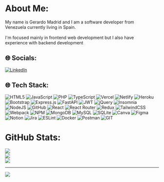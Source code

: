 # About Me:
My name is Gerardo Madrid and I am a software developer from <br>Venezuela currently living in  Spain.<br><br>I'm focused mainly in frontend web development but I also have <br>
experience with backend development


## 🌐 Socials:
[![LinkedIn](https://img.shields.io/badge/LinkedIn-%230077B5.svg?logo=linkedin&logoColor=white)](https://linkedin.com/in/https://www.linkedin.com/in/gerardomadriddev) 

## 🌐 Tech Stack:


![HTML5](https://img.shields.io/badge/HTML5-red) ![JavaScript](https://img.shields.io/badge/Javascript-yellow) ![PHP](https://img.shields.io/badge/PHP-purple) ![TypeScript](https://img.shields.io/badge/typescript-rgb(2,122,204)) ![Vercel](https://img.shields.io/badge/vercel-black) ![Netlify](https://img.shields.io/badge/netlify-orange) ![Heroku](https://img.shields.io/badge/heroku-black) ![Bootstrap](https://img.shields.io/badge/bootstrap-rgb(239,0,184)) ![Express.js](https://img.shields.io/badge/express.js-green) ![FastAPI](https://img.shields.io/badge/FastAPI-green) ![JWT](https://img.shields.io/badge/JWT-black) ![jQuery](https://img.shields.io/badge/jquery-orange) ![Insomnia](https://img.shields.io/badge/Insomnia-purple) ![NodeJS](https://img.shields.io/badge/node.js-black) ![GitHub](https://img.shields.io/badge/GitHub-green) ![React](https://img.shields.io/badge/react-rgb(2,122,204)) ![React Router](https://img.shields.io/badge/React_Router-red) ![Redux](https://img.shields.io/badge/redux-rgb(204,35,25)) ![TailwindCSS](https://img.shields.io/badge/tailwindcss-green) ![Webpack](https://img.shields.io/badge/webpack-rgb(1,85,113)) ![NPM](https://img.shields.io/badge/NPM-red) ![MongoDB](https://img.shields.io/badge/MongoDB-rgb(79,169,76)) ![MySQL](https://img.shields.io/badge/mysql-blue) ![SQLite](https://img.shields.io/badge/sqlite-gray) ![Canva](https://img.shields.io/badge/Canva-yellow) 	![Figma](https://img.shields.io/badge/figma-orange) ![Notion](https://img.shields.io/badge/Notion-white) ![Jira](https://img.shields.io/badge/jira-pink) ![ESLint](https://img.shields.io/badge/ESLint-orange) ![Docker](https://img.shields.io/badge/docker-red) ![Postman](https://img.shields.io/badge/Postman-orange) ![GIT](https://img.shields.io/badge/Git-green)
#  GitHub Stats:
![](https://github-readme-stats.vercel.app/api?username=guitarbuju&theme=prussian&hide_border=false&include_all_commits=false&count_private=false)<br/>
![](https://github-readme-streak-stats.herokuapp.com/?user=guitarbuju&theme=prussian&hide_border=false)<br/>
![](https://github-readme-stats.vercel.app/api/top-langs/?username=guitarbuju&theme=prussian&hide_border=false&include_all_commits=false&count_private=false&layout=compact)

---
[![](https://visitcount.itsvg.in/api?id=guitarbuju&icon=0&color=0)](https://visitcount.itsvg.in)

<!-- Proudly created with GPRM ( https://gprm.itsvg.in ) -->
